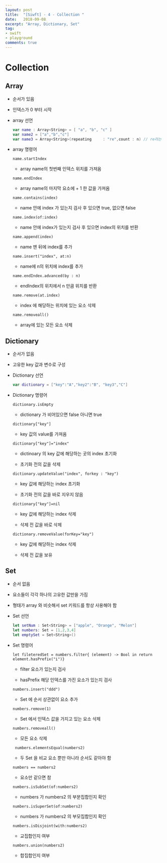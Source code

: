 ```yaml
---
layout: post
title:  "[Siwft] - 4 - Collection "
date:   2018-09-08
excerpt: "Array, Dictionary, Set"
tag:
- swift
- playground
comments: true
---
```


# Collection

## Array
- 순서가 있음
- 인덱스가 0 부터 시작
- array 선언
	```swift
	var name : Array<String> = [ "a", "b", "c" ]
	var name2 = ["a","b","c"]
	var name3 = Array<String>(repeating 	: "re",count : n) // re라는 문자열을 n번만큼 array를 만듬
	```
- array 명령어
	
	`name.startIndex`

	- array name의 첫번째 인덱스 위치를 가져옴

	`name.endIndex`

	- array name의 마지막 요소에 + 1 한 값을 가져옴

	`name.contains(index)`

	- name 안에 index 가 있는지 검사 후 있으면 true, 없으면 false

	`name.index(of:index)` 

	- name 안에 index가 있는지 검사 후 있으면 index의 위치를 반환

	`name.append(index)` 

	- name 맨 뒤에 index를 추가

	`name.insert("index", at:n)`

	- name에 n의 위치에 index를 추가

	`name.endIndex.advanced(by : n)`

	- endIndex의 위치에서 n 만큼 위치를 반환

	`name.remove(at.index)`

	- index 에 해당하는 위치에 있는 요소 삭제

	`name.removeall()`

	- array에 있는 모든 요소 삭제


## Dictionary
- 순서가 없음
- 고유한 key 값과 변수로 구성
- Dictionary 선언
	```swift
	var dictionary = ["key":"A","key2":"B", "key3","C"]
	```

- Dictionary 명령어

	`dictionary.isEmpty`

	- dictionary 가 비어있으면 false 아니면 true

	`dictionary["key"]`

	- key 값의 value를 가져옴

	`dictionary["key"]="index"`		 

	- dictinoary 의 key 값에 해당하는 곳의 index 초기화

	- 초기화 전의 값을 삭제

	`dictionary.updateValue("index", forkey : "key")`

	- key 값에 해당하는 index 초기화

	- 초기화 전의 값을 바로 지우지 않음

	`dictionary["key"]=nil`

	- key 값에 해당하는 index 삭제

	- 삭제 전 값을 바로 삭제

	`dictionary.removeValue(forKey="key")`

	- key 값에 해당하는 index 삭제

	- 삭제 전 값을 보유



## Set
- 순서 없음
- 요소들이 각각 하나의 고유한 값만을 가짐
- 형태가 array 와 비슷해서 set 키워드를 항상 사용해야 함

- Set 선언

	```swift
	let setNum : Set<String> = ["apple", "Orange", "Melon"]
	let numbers: Set = [1,2,3,4]
	let emptySet = Set<String>()
	```

- Set 명령어

	`let fileteredSet = numbers.filter{ (element) -> Bool in return element.hasPrefix("i")}`

	- filter 요소가 있는지 검사

	- hasPrefix 해당 인덱스를 가진 요소가 있는지 검사

	`numbers.insert("ddd")`

	- Set 에 순서 상관없이 요소 추가

	`numbers.remove(1)`

	- Set 에서 인덱스 값을 가지고 있는 요소 삭제

	`numbers.removeall()`

	- 모든 요소 삭제

	` numbers.elementsEqual(numbers2)`

	- 두 Set 을 비교 요소 뿐만 아니라 순서도 같아야 함

	`numbers == numbers2`

	- 요소만 같으면 참

	`numbers.isSubSet(of:numbers2)`

	- numbers 가 numbers2 의 부분집합인지 확인

	`numbers.isSuperSet(of:numbers2)`

	- numbers 가 numbers2 의 부모집합인지 확인

	`numbers.isDisjoint(with:numbers2)`

	- 교집합인지 여부

	`numbers.union(numbers2)`

	- 합집합인지 여부
